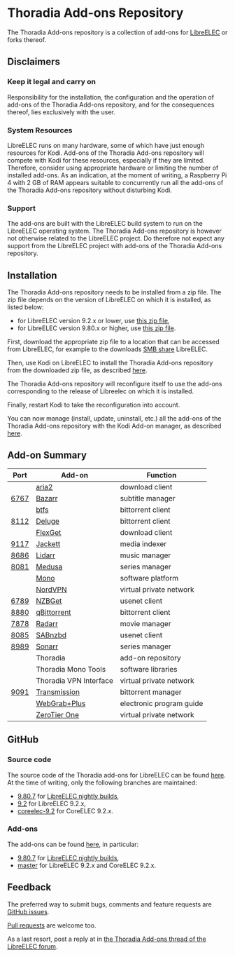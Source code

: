 # Thoradia Add-ons Repository

The Thoradia Add-ons repository is a collection of add-ons for [LibreELEC](https://libreelec.tv/) or forks thereof.

## Disclaimers

### Keep it legal and carry on

Responsibility for the installation, the configuration and the operation of add-ons of the Thoradia Add-ons repository, and for the consequences thereof, lies exclusively with the user.

### System Resources

LibreELEC runs on many hardware, some of which have just enough resources for Kodi. Add-ons of the Thoradia Add-ons repository will compete with Kodi for these resources, especially if they are limited. Therefore, consider using appropriate hardware or limiting the number of installed add-ons. As an indication, at the moment of writing, a Raspberry Pi 4 with 2 GB of RAM appears suitable to concurrently run all the add-ons of the Thoradia Add-ons repository without disturbing Kodi.

### Support

The add-ons are built with the LibreELEC build system to run on the LibreELEC operating system. The Thoradia Add-ons repository is however not otherwise related to the LibreELEC project. Do therefore not expect any support from the LibreELEC project with add-ons of the Thoradia Add-ons repository.

## Installation

The Thoradia Add-ons repository needs to be installed from a zip file. The zip file depends on the version of LibreELEC on which it is installed, as listed below:

-   for LibreELEC version 9.2.x or lower, use [this zip file](https://github.com/thoradia/thoradia/releases/download/9.2.0.23/service.thoradia.9.2.0.23.zip),
-   for LibreELEC version 9.80.x or higher, use [this zip file](https://github.com/thoradia/thoradia/releases/download/9.80.6.25/service.thoradia-9.80.6.25.zip).

First, download the appropriate zip file to a location that can be accessed from LibreELEC, for example to the downloads [SMB share](https://wiki.libreelec.tv/accessing_libreelec#tab__sambasmb) LibreELEC.

Then, use Kodi on LibreELEC to install the Thoradia Add-ons repository from the downloaded zip file, as described [here](https://kodi.wiki/view/Add-on_manager#How_to_install_from_a_ZIP_file).

The Thoradia Add-ons repository will reconfigure itself to use the add-ons corresponding to the release of Libreelec on which it is installed.

Finally, restart Kodi to take the reconfiguration into account.

You can now manage (install, update, uninstall, etc.) all the add-ons of the Thoradia Add-ons repository with the Kodi Add-on manager, as described [here](https://kodi.wiki/view/Add-on_manager).

## Add-on Summary

| Port                                | Add-on                                            | Function                 |
| ----------------------------------- | ------------------------------------------------- | ------------------------ |
|                                     | [aria2](https://aria2.github.io/)                 | download client          |
| [6767](http://libreelec.local:6767) | [Bazarr](https://github.com/morpheus65535/bazarr) | subtitle manager         |
|                                     | [btfs](https://github.com/johang/btfs)            | bittorrent client        |
| [8112](http://libreelec.local:8112) | [Deluge](https://deluge-torrent.org/)             | bittorrent client        |
|                                     | [FlexGet](https://flexget.com/)                   | download client          |
| [9117](http://libreelec.local:9117) | [Jackett](https://github.com/Jackett/Jackett)     | media indexer            |
| [8686](http://libreelec.local:8686) | [Lidarr](https://lidarr.audio/)                   | music manager            |
| [8081](http://libreelec.local:8081) | [Medusa](https://github.com/pymedusa/Medusa)      | series manager           |
|                                     | [Mono](https://www.mono-project.com/)             | software platform        |
|                                     | [NordVPN](https://nordvpn.com/)                   | virtual private network  |
| [6789](http://libreelec.local:6789) | [NZBGet](https://nzbget.net/)                     | usenet client            |
| [8880](http://libreelec.local:8880) | [qBittorrent](https://www.qbittorrent.org/)       | bittorrent client        |
| [7878](http://libreelec.local:7878) | [Radarr](https://radarr.video/)                   | movie manager            |
| [8085](http://libreelec.local:8085) | [SABnzbd](https://sabnzbd.org/)                   | usenet client            |
| [8989](http://libreelec.local:8989) | [Sonarr](https://sonarr.tv/)                      | series manager           |
|                                     | Thoradia                                          | add-on repository        |
|                                     | Thoradia Mono Tools                               | software libraries       |
|                                     | Thoradia VPN Interface                            | virtual private network  |
| [9091](http://libreelec.local:9091) | [Transmission](https://transmissionbt.com/)       | bittorrent manager       |
|                                     | [WebGrab+Plus](http://webgrabplus.com/)           | electronic program guide |
|                                     | [ZeroTier One](https://www.zerotier.com/)         | virtual private network  |

## GitHub

### Source code

The source code of the Thoradia add-ons for LibreELEC can be found [here](https://github.com/thoradia/LibreELEC.tv/branches). At the time of writing, only the following branches are maintained:

-   [9.80.7](https://github.com/thoradia/LibreELEC.tv/tree/9.80.7) for [LibreELEC nightly builds](https://test.libreelec.tv/),
-   [9.2](https://github.com/thoradia/LibreELEC.tv/tree/9.2/) for LibreELEC 9.2.x,
-   [coreelec-9.2](https://github.com/thoradia/LibreELEC.tv/tree/coreelec-9.2/) for CoreELEC 9.2.x.

### Add-ons

The add-ons can be found [here](https://github.com/thoradia/thoradia/branches), in particular:

-   [9.80.7](https://github.com/thoradia/thoradia/tree/9.80.7) for [LibreELEC nightly builds](https://test.libreelec.tv/),
-   [master](https://github.com/thoradia/thoradia/tree/master) for LibreELEC 9.2.x and CoreELEC 9.2.x.

## Feedback

The preferred way to submit bugs, comments and feature requests are [GitHub issues](https://github.com/thoradia/LibreELEC.tv/issues).

[Pull requests](https://github.com/thoradia/LibreELEC.tv/pulls) are welcome too.

As a last resort, post a reply at in [the Thoradia Add-ons thread of the LibreELEC forum](https://forum.libreelec.tv/thread/2707-thoradia-add-ons/).
